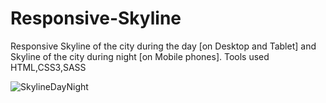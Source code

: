 # Responsive-Skyline
Responsive Skyline of the city during the day [on Desktop and Tablet] and Skyline of the city during night [on Mobile phones]. Tools used HTML,CSS3,SASS


![SkylineDayNight](https://user-images.githubusercontent.com/99597655/158740604-c3807b90-1e53-4f4c-b37f-8b9b86e05cc6.gif)
